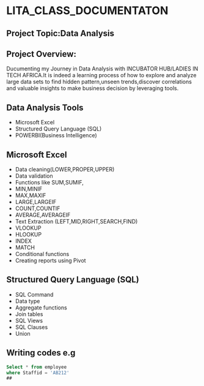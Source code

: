 # LITA_CLASS_DOCUMENTATON
## Project Topic:Data Analysis
## Project Overview:
Ducumenting my Journey in Data Analysis with INCUBATOR HUB/LADIES IN TECH AFRICA.It is indeed a learning process of how to explore and analyze large data sets to find hidden pattern,unseen trends,discover correlations and valuable insights to make business decision by leveraging tools.
## Data Analysis Tools
- Microsoft Excel
- Structured Query Language (SQL)
- POWERBI(Business Intelligence)
## Microsoft Excel
- Data cleaning(LOWER,PROPER,UPPER)
- Data validation
- Functions like SUM,SUMIF,
- MIN,MINIF
- MAX,MAXIF
- LARGE,LARGEIF
- COUNT,COUNTIF
- AVERAGE,AVERAGEIF
- Text Extraction (LEFT,MID,RIGHT,SEARCH,FIND)
- VLOOKUP
- HLOOKUP
- INDEX
- MATCH
- Conditional functions
- Creating reports using Pivot
  
## Structured Query Language (SQL)
- SQL Command
- Data type
- Aggregate functions
- Join tables
- SQL Views
- SQL Clauses
- Union

## Writing codes e.g
```SQL
Select * from employee
where Staffid = 'AB212'
##



